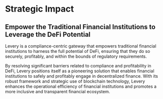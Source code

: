 # Strategic Impact

## Empower the Traditional Financial Institutions to Leverage the DeFi Potential

Levery is a compliance-centric gateway that empowers traditional financial institutions to harness the full potential of DeFi, ensuring that they do so securely, profitably, and within the bounds of regulatory requirements.

By resolving significant barriers related to compliance and profitability in DeFi, Levery positions itself as a pioneering solution that enables financial institutions to safely and profitably engage in decentralized finance. With its robust framework and strategic use of blockchain technology, Levery enhances the operational efficiency of financial institutions and promotes a more inclusive and transparent financial ecosystem.
